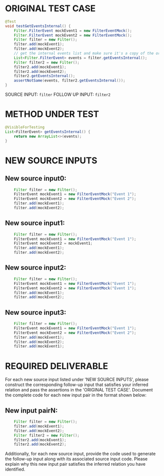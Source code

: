 # ORIGINAL TEST CASE
```java
@Test
void testGetEventsInternal() {
    Filter.FilterEvent mockEvent1 = new FilterEventMock();
    Filter.FilterEvent mockEvent2 = new FilterEventMock();
    Filter filter = new Filter();
    filter.add(mockEvent1);
    filter.add(mockEvent2);
    // get the internal events list and make sure it's a copy of the original list
    List<Filter.FilterEvent> events = filter.getEventsInternal();
    Filter filter2 = new Filter();
    filter2.add(mockEvent1);
    filter2.add(mockEvent2);
    filter2.getEventsInternal();
    assertNotSame(events, filter2.getEventsInternal());
}

```
SOURCE INPUT: `filter`
FOLLOW UP INPUT: `filter2`


# METHOD UNDER TEST
```java
@VisibleForTesting
List<FilterEvent> getEventsInternal() {
    return new ArrayList<>(events);
}

```


# NEW SOURCE INPUTS
## New source input0:
```java
    Filter filter = new Filter();
    FilterEvent mockEvent1 = new FilterEventMock("Event 1");
    FilterEvent mockEvent2 = new FilterEventMock("Event 2");
    filter.add(mockEvent1);
    filter.add(mockEvent2);
```

## New source input1:
```java
    Filter filter = new Filter();
    FilterEvent mockEvent1 = new FilterEventMock("Event 1");
    FilterEvent mockEvent2 = mockEvent1;
    filter.add(mockEvent1);
    filter.add(mockEvent2);
```

## New source input2:
```java
    Filter filter = new Filter();
    FilterEvent mockEvent1 = new FilterEventMock("Event 1");
    FilterEvent mockEvent2 = new FilterEventMock("Event 1");
    filter.add(mockEvent1);
    filter.add(mockEvent2);
```

## New source input3:
```java
    Filter filter = new Filter();
    FilterEvent mockEvent1 = new FilterEventMock("Event 1");
    FilterEvent mockEvent2 = new FilterEventMock("Event 2");
    filter.add(mockEvent1);
    filter.add(mockEvent2);
    filter.add(mockEvent1);
```



# REQUIRED DELIVERABLE
For each new source input listed under 'NEW SOURCE INPUTS', please construct the corresponding follow-up input that satisfies your inferred relation and pass the assertions in the 'ORIGINAL TEST CASE'. Document the complete code for each new input pair in the format shown below:
## New input pairN:
```java
    Filter filter = new Filter();
    filter.add(mockEvent1);
    filter.add(mockEvent2);
    Filter filter2 = new Filter();
    filter2.add(mockEvent1);
    filter2.add(mockEvent2);
```

Additionally, for each new source input, provide the code used to generate the follow-up input along with its associated source input code. Please explain why this new input pair satisfies the inferred relation you have identified.